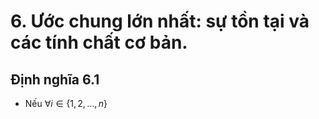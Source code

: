 # 6. Ước chung lớn nhất: sự tồn tại và các tính chất cơ bản.

## Định nghĩa 6.1

- Nếu
$\forall i \in \{1, 2, \dots, n\}$

